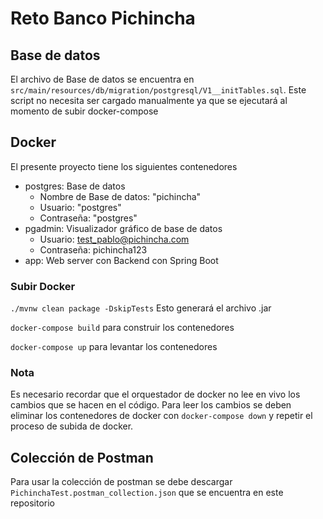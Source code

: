 # Reto Banco Pichincha
## Base de datos
El archivo de Base de datos se encuentra en `src/main/resources/db/migration/postgresql/V1__initTables.sql`. Este script no necesita ser cargado manualmente ya que se ejecutará al momento de subir docker-compose
## Docker
El presente proyecto tiene los siguientes contenedores
* postgres: Base de datos
    - Nombre de Base de datos: "pichincha"
    - Usuario: "postgres"
    - Contraseña: "postgres"
* pgadmin: Visualizador gráfico de base de datos
    - Usuario: test_pablo@pichincha.com
    - Contraseña: pichincha123
* app: Web server con Backend con Spring Boot
### Subir Docker

`./mvnw clean package -DskipTests` Esto generará el archivo .jar

`docker-compose build` para construir los contenedores

`docker-compose up` para levantar los contenedores

### Nota
Es necesario recordar que el orquestador de docker no lee en vivo los cambios que se hacen en el código. Para leer los cambios se deben eliminar los contenedores de docker con `docker-compose down` y repetir el proceso de subida de docker.

## Colección de Postman
Para usar la colección de postman se debe descargar `PichinchaTest.postman_collection.json` que se encuentra en este repositorio
